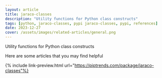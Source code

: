 ```yaml
---
layout: article
title: jaraco-classes
description: "Utility functions for Python class constructs"
tags: [python, jaraco-classes, pypi jaraco-classes, pypi, references]
date: 2023-12-27
cover: /assets/images/related-articles/general.png
---
```


Utility functions for Python class constructs

Here are some articles that you may find helpful

{% include link-preview.html url="https://piptrends.com/package/jaraco-classes"%}